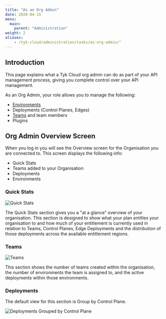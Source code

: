 ```yaml
---
title: "As an Org Admin"
date: 2020-04-15
menu:
  main:
    parent: "Administration"
weight: 2
aliases:
    - /tyk-cloud/administration/tasks/as-org-admin/"
---
```


## Introduction

This page explains what a Tyk Cloud org admin can do as part of your API management process, giving you complete control over your API management.

As an Org Admin, your role allows you to manage the following:

* [Environments](/docs/tyk-cloud/troubleshooting-support/glossary/#environment)
* Deployments (Control Planes, Edges)
* [Teams](/docs/tyk-cloud/troubleshooting-support/glossary/#team) and team members
* Plugins

## Org Admin Overview Screen

When you log in you will see the Overview screen for the Organisation you are connected to. This screen displays the following info:

* Quick Stats
* Teams added to your Organisation
* Deployments
* Environments

### Quick Stats

![Quick Stats](/docs/img/admin/org_admin_quick_stats.png)

The Quick Stats section gives you a "at a glance" overview of your organisation. This section is designed to show what your plan entitles your organisation to and how much of your entitlement is currently used in relation to Teams, Control Planes, Edge Deployments and the distribution of those deployments across the available entitlement regions.

### Teams

![Teams](/docs/img/admin/org_admin_teams.png)

This section shows the number of teams created within the organisation, the number of environments the team is assigned to, and the active deployments within those environments.

### Deployments

The default view for this section is Group by Control Plane.

![Deployments Grouped by Control Plane](/docs/img/admin/org_admin_deployments_group_control.png)

